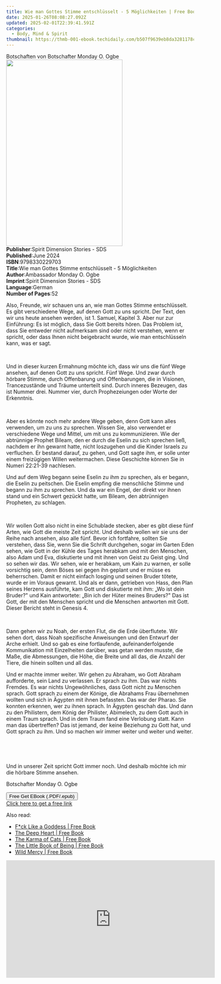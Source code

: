 ```yaml
---
title: Wie man Gottes Stimme entschlüsselt - 5 Möglichkeiten | Free Book
date: 2025-01-26T08:08:27.092Z
updated: 2025-02-01T22:39:41.591Z
categories:
  - Body, Mind & Spirit
thumbnail: https://thmb-001-ebook.techidaily.com/b507f9639eb8da3281178c0efb94cb6ad8f1c1117ead998c5f96c9a32b795e11.jpg
---
```

<main id="book-container">
  <div class="flex flex-col">
    <div class="book-brief flex-1 py-6 px-4 sm:p-6 md:py-10 md:px-8">
      <!-- brief-->
      <div class="book-brief-main">
        Botschaften von Botschafter Monday O. Ogbe
      </div>
    </div>
    <div
      class="book-meta-info flex-1 grid gap-4 col-start-1 col-end-3 row-start-1 sm:mb-6 sm:grid-cols-4 lg:gap-6 lg:col-start-2 lg:row-end-6 lg:row-span-6 lg:mb-0"
    >
      <div
        class="book-meta-info-left place-content-center mt-4 p-4 text-sm leading-6 col-start-2 col-span-2 dark:text-slate-400"
      >
        <img
          class="w-full h-500 object-cover rounded-lg sm:h-255 sm:col-span-2 lg:col-span-full"
          src="https://img-001-ebook.techidaily.com/79981a6af541f63efc8f2baf9333b360578a123cf6cf2b7464d4e55c539cf1ae.jpg"
          alt=""
          width="312"
          height="500"
        />
      </div>
      <div
        class="book-meta-info-right mt-2 col-start-1 row-start-2 col-span-3 self-center"
      >
        <!-- meta data  -->
        <div class="flex flex-col px-4 md:px-8">
          <div class="flex-1">
            <strong>Publisher</strong>:<span class="px-2"
              >Spirit Dimension Stories - SDS</span
            >
          </div>
          <div class="flex-1">
            <strong>Published</strong>:<span class="px-2">June 2024</span>
          </div>
          <div class="flex-1">
            <strong>ISBN</strong>:<span class="px-2">9798330229703</span>
          </div>
          <div class="flex-1">
            <strong>Title</strong>:<span class="px-2"
              >Wie man Gottes Stimme entschlüsselt - 5 Möglichkeiten</span
            >
          </div>
          <div class="flex-1">
            <strong>Author</strong>:<span class="px-2"
              >Ambassador Monday O. Ogbe</span
            >
          </div>
          <div class="flex-1">
            <strong>Imprint</strong>:<span class="px-2"
              >Spirit Dimension Stories - SDS</span
            >
          </div>
          <div class="flex-1">
            <strong>Language</strong>:<span class="px-2">German</span>
          </div>
          <div class="flex-1">
            <strong>Number of Pages</strong>:<span class="px-2">52</span>
          </div>
        </div>
      </div>
    </div>
    <div class="book-description flex-1 py-6 px-4 sm:p-6 md:py-10 md:px-8">
      <div class="book-description-main">
        <div accordion-content="" id="description">
          <p>
            Also, Freunde, wir schauen uns an, wie man Gottes Stimme
            entschlüsselt. Es gibt verschiedene Wege, auf denen Gott zu uns
            spricht. Der Text, den wir uns heute ansehen werden, ist 1. Samuel,
            Kapitel 3. Aber nur zur Einführung: Es ist möglich, dass Sie Gott
            bereits hören. Das Problem ist, dass Sie entweder nicht aufmerksam
            sind oder nicht verstehen, wenn er spricht, oder dass Ihnen nicht
            beigebracht wurde, wie man entschlüsseln kann, was er sagt.
          </p>
          <p><br /></p>
          <p>
            Und in dieser kurzen Ermahnung möchte ich, dass wir uns die fünf
            Wege ansehen, auf denen Gott zu uns spricht. Fünf Wege. Und zwar
            durch hörbare Stimme, durch Offenbarung und Offenbarungen, die in
            Visionen, Trancezustände und Träume unterteilt sind. Durch inneres
            Bezeugen, das ist Nummer drei. Nummer vier, durch Prophezeiungen
            oder Worte der Erkenntnis.
          </p>
          <p><br /></p>
          <p>
            Aber es könnte noch mehr andere Wege geben, denn Gott kann alles
            verwenden, um zu uns zu sprechen. Wissen Sie, also verwendet er
            verschiedene Wege und Mittel, um mit uns zu kommunizieren. Wie der
            abtrünnige Prophet Bileam, den er durch die Eselin zu sich sprechen
            ließ, nachdem er ihn gewarnt hatte, nicht loszugehen und die Kinder
            Israels zu verfluchen. Er bestand darauf, zu gehen, und Gott sagte
            ihm, er solle unter einem freizügigen Willen weitermachen. Diese
            Geschichte können Sie in Numeri 22:21-39 nachlesen.
          </p>
          <p>
            Und auf dem Weg begann seine Eselin zu ihm zu sprechen, als er
            begann, die Eselin zu peitschen. Die Eselin empfing die menschliche
            Stimme und begann zu ihm zu sprechen. Und da war ein Engel, der
            direkt vor ihnen stand und ein Schwert gezückt hatte, um Bileam, den
            abtrünnigen Propheten, zu schlagen.
          </p>
          <p><br /></p>
          <p>
            Wir wollen Gott also nicht in eine Schublade stecken, aber es gibt
            diese fünf Arten, wie Gott die meiste Zeit spricht. Und deshalb
            wollen wir sie uns der Reihe nach ansehen, also alle fünf. Bevor ich
            fortfahre, sollten Sie verstehen, dass Sie, wenn Sie die Schrift
            durchgehen, sogar im Garten Eden sehen, wie Gott in der Kühle des
            Tages herabkam und mit den Menschen, also Adam und Eva, diskutierte
            und mit ihnen von Geist zu Geist ging. Und so sehen wir das. Wir
            sehen, wie er herabkam, um Kain zu warnen, er solle vorsichtig sein,
            denn Böses sei gegen ihn geplant und er müsse es beherrschen. Damit
            er nicht einfach losging und seinen Bruder tötete, wurde er im
            Voraus gewarnt. Und als er dann, getrieben von Hass, den Plan seines
            Herzens ausführte, kam Gott und diskutierte mit ihm: „Wo ist dein
            Bruder?" und Kain antwortete: „Bin ich der Hüter meines Bruders?"
            Das ist Gott, der mit den Menschen spricht und die Menschen
            antworten mit Gott. Dieser Bericht steht in Genesis 4.
          </p>
          <p><br /></p>
          <p>
            Dann gehen wir zu Noah, der ersten Flut, die die Erde überflutete.
            Wir sehen dort, dass Noah spezifische Anweisungen und den Entwurf
            der Arche erhielt. Und so gab es eine fortlaufende,
            aufeinanderfolgende Kommunikation mit Einzelheiten darüber, was
            getan werden musste, die Maße, die Abmessungen, die Höhe, die Breite
            und all das, die Anzahl der Tiere, die hinein sollten und all das.
          </p>
          <p>
            Und er machte immer weiter. Wir gehen zu Abraham, wo Gott Abraham
            aufforderte, sein Land zu verlassen. Er sprach zu ihm. Das war
            nichts Fremdes. Es war nichts Ungewöhnliches, dass Gott nicht zu
            Menschen sprach. Gott sprach zu einem der Könige, die Abrahams Frau
            übernehmen wollten und sich in Ägypten mit ihnen befassten. Das war
            der Pharao. Sie konnten erkennen, wer zu ihnen sprach. In Ägypten
            geschah das. Und dann zu den Philistern, dem König der Philister,
            Abimelech, zu dem Gott auch in einem Traum sprach. Und in dem Traum
            fand eine Verlobung statt. Kann man das übertreffen? Das ist jemand,
            der keine Beziehung zu Gott hat, und Gott sprach zu ihm. Und so
            machen wir immer weiter und weiter und weiter.
          </p>
          <p><br /></p>
          <p><br /></p>
          <p>
            Und in unserer Zeit spricht Gott immer noch. Und deshalb möchte ich
            mir die hörbare Stimme ansehen.
          </p>
          <p>Botschafter Monday O. Ogbe</p>
        </div>
        <div class="accordion-fader"></div>
      </div>
    </div>
    <div class="book-excerpts flex-1 py-6 px-4 sm:p-6 md:py-10 md:px-8"></div>
    <div
      class="book-about-author flex-1 py-6 px-4 sm:p-6 md:py-10 md:px-8"
    ></div>
    <div class="book-free-get flex-1 py-6 px-4 sm:p-6 md:py-10 md:px-8">
      <button
        id="btn-free-get"
        class="bg-blue-500 hover:bg-blue-700 text-white font-bold py-2 px-4 rounded"
      >
        Free Get EBook (.PDF/.epub)
      </button>
      <div id="countdown-display" class="px-2 text-lg mt-2"></div>
      <a
        id="free-link"
        class="hidden bg-blue-500 hover:bg-blue-700 text-white font-bold py-2 px-4 rounded"
        href="https://www.ebooks.com/en-us/book/211383356/wie-man-gottes-stimme-entschl-sselt-5-m-glichkeiten/ambassador-monday-o-ogbe/"
        target="_blank"
        >Click here to get a free link</a
      >
    </div>
    <script>
      let countdownTime = 0;
      let countdownInterval = null;
      document
        .getElementById('btn-free-get')
        .addEventListener('click', startCountdown);
      function startCountdown() {
        countdownTime = new Date().getTime() + 60000 * 3;
        countdownInterval = setInterval(updateCountdown, 1000);
        document.getElementById('btn-free-get').disabled = true;
        document
          .getElementById('btn-free-get')
          .classList.add('bg-gray-500', 'cursor-not-allowed');
      }
      function updateCountdown() {
        let currentTime = new Date().getTime();
        let timeLeft = countdownTime - currentTime;
        let secondsLeft = Math.floor(timeLeft / 1000);
        document.getElementById('countdown-display').innerHTML =
          `Remaining time: ${secondsLeft} seconds.`;
        if (secondsLeft <= 0) {
          clearInterval(countdownInterval);
          document.getElementById('btn-free-get').classList.add('hidden');
          document.getElementById('free-link').classList.remove('hidden');
          document.getElementById('countdown-display').innerHTML = '';
        }
      }
    </script>
  </div>
</main>

<ins class="adsbygoogle"
      style="display:block"
      data-ad-client="ca-pub-7571918770474297"
      data-ad-slot="8358498916"
      data-ad-format="auto"
      data-full-width-responsive="true"></ins>
    

<span class="atpl-alsoreadstyle">Also read:</span>
<div><ul>
<li><a href="https://novels-ebooks.techidaily.com/210761596-9781683643951-fck-like-a-goddess/"><u>F*ck Like a Goddess | Free Book</u></a></li>
<li><a href="https://novels-ebooks.techidaily.com/210761580-9781683643180-the-deep-heart/"><u>The Deep Heart | Free Book</u></a></li>
<li><a href="https://novels-ebooks.techidaily.com/210761582-9781683643210-the-karma-of-cats/"><u>The Karma of Cats | Free Book</u></a></li>
<li><a href="https://novels-ebooks.techidaily.com/210761585-9781683643340-the-little-book-of-being/"><u>The Little Book of Being | Free Book</u></a></li>
<li><a href="https://novels-ebooks.techidaily.com/210761591-9781683643357-wild-mercy/"><u>Wild Mercy | Free Book</u></a></li>
</ul></div>

<!-- affiliate ads begin -->
<iframe width="560" height="315" src="https://www.youtube.com/embed/On0Jw2oMZf0?si=Pm-FJoEt8XWmtMbr" title="YouTube video player" frameborder="0" allow="accelerometer; autoplay; clipboard-write; encrypted-media; gyroscope; picture-in-picture; web-share" referrerpolicy="strict-origin-when-cross-origin" allowfullscreen></iframe>
<!-- affiliate ads end -->

